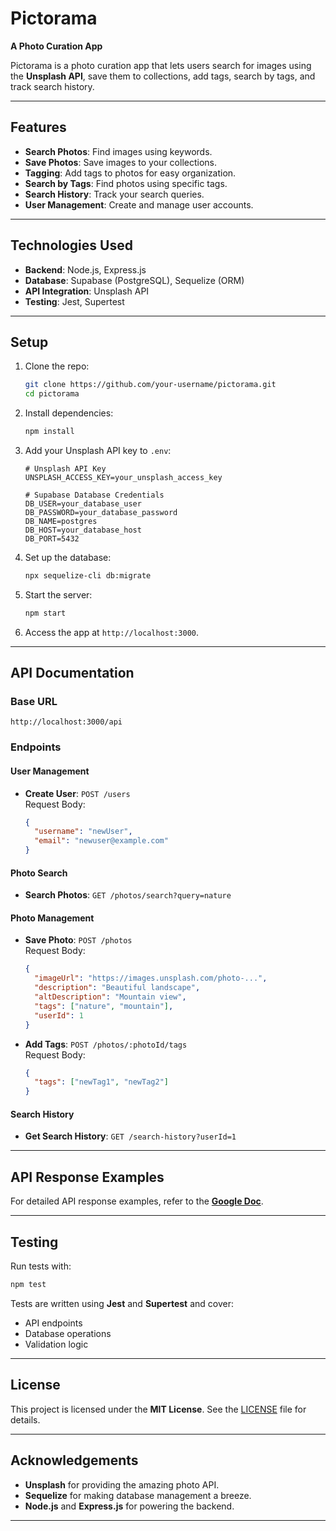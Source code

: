 # **Pictorama**  
**A Photo Curation App**  

Pictorama is a photo curation app that lets users search for images using the **Unsplash API**, save them to collections, add tags, search by tags, and track search history.  

---

## **Features**  
- **Search Photos**: Find images using keywords.  
- **Save Photos**: Save images to your collections.  
- **Tagging**: Add tags to photos for easy organization.  
- **Search by Tags**: Find photos using specific tags.  
- **Search History**: Track your search queries.  
- **User Management**: Create and manage user accounts.  

---

## **Technologies Used**  
- **Backend**: Node.js, Express.js  
- **Database**: Supabase (PostgreSQL), Sequelize (ORM) 
- **API Integration**: Unsplash API  
- **Testing**: Jest, Supertest  

---

## **Setup**  
1. Clone the repo:  
   ```bash
   git clone https://github.com/your-username/pictorama.git
   cd pictorama
   ```

2. Install dependencies:  
   ```bash
   npm install
   ```

3. Add your Unsplash API key to `.env`:  
   ```env
   # Unsplash API Key
   UNSPLASH_ACCESS_KEY=your_unsplash_access_key

   # Supabase Database Credentials
   DB_USER=your_database_user
   DB_PASSWORD=your_database_password
   DB_NAME=postgres
   DB_HOST=your_database_host
   DB_PORT=5432
   ```

4. Set up the database:  
   ```bash
   npx sequelize-cli db:migrate
   ```

5. Start the server:  
   ```bash
   npm start
   ```

6. Access the app at `http://localhost:3000`.  

---

## **API Documentation**  
### **Base URL**  
`http://localhost:3000/api`  

### **Endpoints**  
#### **User Management**  
- **Create User**: `POST /users`  
  Request Body:  
  ```json
  {
    "username": "newUser",
    "email": "newuser@example.com"
  }
  ```

#### **Photo Search**  
- **Search Photos**: `GET /photos/search?query=nature`  

#### **Photo Management**  
- **Save Photo**: `POST /photos`  
  Request Body:  
  ```json
  {
    "imageUrl": "https://images.unsplash.com/photo-...",
    "description": "Beautiful landscape",
    "altDescription": "Mountain view",
    "tags": ["nature", "mountain"],
    "userId": 1
  }
  ```

- **Add Tags**: `POST /photos/:photoId/tags`  
  Request Body:  
  ```json
  {
    "tags": ["newTag1", "newTag2"]
  }
  ```

#### **Search History**  
- **Get Search History**: `GET /search-history?userId=1`  

---

## **API Response Examples**  
For detailed API response examples, refer to the **[Google Doc](https://docs.google.com/document/d/17LbHVV7lP7Ae2Soy6E_R1DqdVScu3eOpZXOC9QXy6_E/edit?usp=sharing)**.  

---

## **Testing**  
Run tests with:  
```bash
npm test
```

Tests are written using **Jest** and **Supertest** and cover:  
- API endpoints  
- Database operations  
- Validation logic  

---

## **License**  
This project is licensed under the **MIT License**. See the [LICENSE](LICENSE) file for details.  

---

## **Acknowledgements**  
- **Unsplash** for providing the amazing photo API.  
- **Sequelize** for making database management a breeze.  
- **Node.js** and **Express.js** for powering the backend.  

---
